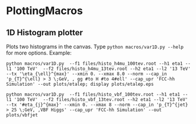 PlottingMacros
==============

1D Histogram plotter
--------------------

Plots two histograms in the canvas. Type ```python macros/var1D.py --help``` for more options. Example:


```
python macros/var1D.py  --f1 files/histo_h4mu_100tev.root --h1 eta1 --l1 '100 TeV'  --f2 files/histo_h4mu_13tev.root --h2 eta1 --l2 '13 TeV' --tx '\eta_{\ell}^{max}' --xmin 0. --xmax 8.0 --norm --cap_in 'p_{T}^{\ell} > 3 \;GeV, , gg #to H #to 4#ell' --cap_upr 'FCC-hh Simulation' --out plots/etalep; display plots/etalep.eps
```

```
python macros/var1D.py  --f1 files/histo_vbf_100tev.root --h1 eta1 --l1 '100 TeV'  --f2 files/histo_vbf_13tev.root --h2 eta1 --l2 '13 TeV' --tx '#eta_{j}^{max}' --xmin 0. --xmax 8 --norm --cap_in 'p_{T}^{jet} > 25 \;GeV, ,VBF Higgs' --cap_upr 'FCC-hh Simulation' --out plots/vbfjet
```

